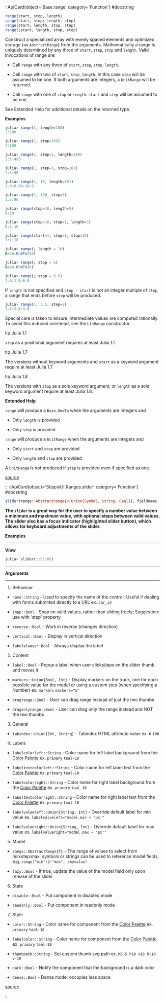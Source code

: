 


 

<UAlert title='Missing docstring for  `RangeData`. '/>


::ApiCard{object='Base.range' category='Function'}
#docstring



```julia
range(start, stop, length)
range(start, stop; length, step)
range(start; length, stop, step)
range(;start, length, stop, step)
```


Construct a specialized array with evenly spaced elements and optimized storage (an `AbstractRange`) from the arguments. Mathematically a range is uniquely determined by any three of `start`, `step`, `stop` and `length`. Valid invocations of range are:
- Call `range` with any three of `start`, `step`, `stop`, `length`.
  
- Call `range` with two of `start`, `stop`, `length`. In this case `step` will be assumed to be one. If both arguments are Integers, a `UnitRange` will be returned.
  
- Call `range` with one of `stop` or `length`. `start` and `step` will be assumed to be one.
  

See Extended Help for additional details on the returned type.

**Examples**

```julia
julia> range(1, length=100)
1:100

julia> range(1, stop=100)
1:100

julia> range(1, step=5, length=100)
1:5:496

julia> range(1, step=5, stop=100)
1:5:96

julia> range(1, 10, length=101)
1.0:0.09:10.0

julia> range(1, 100, step=5)
1:5:96

julia> range(stop=10, length=5)
6:10

julia> range(stop=10, step=1, length=5)
6:1:10

julia> range(start=1, step=1, stop=10)
1:1:10

julia> range(; length = 10)
Base.OneTo(10)

julia> range(; stop = 6)
Base.OneTo(6)

julia> range(; stop = 6.5)
1.0:1.0:6.0
```


If `length` is not specified and `stop - start` is not an integer multiple of `step`, a range that ends before `stop` will be produced.

```julia
julia> range(1, 3.5, step=2)
1.0:2.0:3.0
```


Special care is taken to ensure intermediate values are computed rationally. To avoid this induced overhead, see the `LinRange` constructor.

 tip Julia 1.1

`stop` as a positional argument requires at least Julia 1.1.



 tip Julia 1.7

The versions without keyword arguments and `start` as a keyword argument require at least Julia 1.7.



 tip Julia 1.8

The versions with `stop` as a sole keyword argument, or `length` as a sole keyword argument require at least Julia 1.8.



**Extended Help**

`range` will produce a `Base.OneTo` when the arguments are Integers and
- Only `length` is provided
  
- Only `stop` is provided
  

`range` will produce a `UnitRange` when the arguments are Integers and
- Only `start`  and `stop` are provided
  
- Only `length` and `stop` are provided
  

A `UnitRange` is not produced if `step` is provided even if specified as one.


[source](https://github.com/JuliaLang/julia/blob/6f3fdf7b36250fb95f512a2b927ad2518c07d2b5/base/range.jl#L58-L144)

::
::ApiCard{object='StippleUI.Ranges.slider' category='Function'}
#docstring



```julia
slider(range::AbstractRange{<:Union{Symbol, String, Real}}, fieldname::Union{Symbol,Nothing} = nothing, args...; lazy = false, kwargs...)
```


**The `slider` is a great way for the user to specify a number value between a minimum and maximum value, with optional steps between valid values. The slider also has a focus indicator (highlighted slider button), which allows for keyboard adjustments of the slider.**

**Examples**


---


**View**

```julia
julia> slider(1:5:100)
```



---


**Arguments**


---

1. Behaviour
  - `name::String` - Used to specify the name of the control; Useful if dealing with forms submitted directly to a URL ex. `car_id`
    
  - `snap::Bool` - Snap on valid values, rather than sliding freely; Suggestion: use with &#39;step&#39; property
    
  - `reverse::Bool` - Work in reverse (changes direction)
    
  - `vertical::Bool` - Display in vertical direction
    
  - `labelalways::Bool` - Always display the label
    
  
2. Content
  - `label::Bool` - Popup a label when user clicks/taps on the slider thumb and moves it
    
  - `markers::Union{Bool, Int}` - Display markers on the track, one for each possible value for the model or using a custom step (when specifying a Number) ex. `markers` `markers="5"`
    
  - `dragrange::Bool` - User can drag range instead of just the two thumbs
    
  - `dragonlyrange::Bool` - User can drag only the range instead and NOT the two thumbs
    
  
3. General
  - `tabindex::Union{Int, String}` - Tabindex HTML attribute value ex. `0` `100`
    
  
4. Labels
  - `labelcolorleft::String` - Color name for left label background from the [Color Palette](https://quasar.dev/style/color-palette) ex. `primary` `teal-10`
    
  - `labeltextcolorleft::String` - Color name for left label text from the [Color Palette](https://quasar.dev/style/color-palette) ex. `primary` `teal-10`
    
  - `labelcolorright::String` - Color name for right label background from the [Color Palette](https://quasar.dev/style/color-palette) ex. `primary` `teal-10`
    
  - `labeltextcolorright::String` - Color name for right label text from the [Color Palette](https://quasar.dev/style/color-palette) ex. `primary` `teal-10`
    
  - `labelvalueleft::Union{String, Int}` - Override default label for min value ex. `labelvalueleft="model.min + 'px'"`
    
  - `labelvalueright::Union{String, Int}` - Override default label for max value ex. `labelvalueright="model.max + 'px'"`
    
  
5. Model
  - `range::AbstractRange{T}` - The range of values to select from min:step:max, symbols or strings can be used to reference model fields, e.g. `range("min":2:"max", :myvalue)`
    
  - `lazy::Bool` - If true, update the value of the model field only upon release of the slider
    
  
6. State
  - `disable::Bool` - Put component in disabled mode
    
  - `readonly::Bool` - Put component in readonly mode
    
  
7. Style
  - `color::String` - Color name for component from the [Color Palette](https://quasar.dev/style/color-palette) ex. `primary` `teal-10`
    
  - `labelcolor::String` - Color name for component from the [Color Palette](https://quasar.dev/style/color-palette) ex. `primary` `teal-10`
    
  - `thumbpath::String` - Set custom thumb svg path ex. `M5 5 h10 v10 h-10 v-10`
    
  - `dark::Bool` - Notify the component that the background is a dark color
    
  - `dense::Bool` - Dense mode; occupies less space
    
  


[source](https://github.com/GenieFramework/StippleUI.jl/blob/v0.24.2/src/Ranges.jl#L133-L182)

::

 

<UAlert title='Missing docstring for  `Stipple.render`. '/>



 

<UAlert title='Missing docstring for  `Base.parse`. '/>



